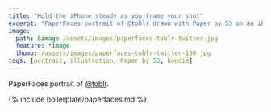```yaml
---
title: "Hold the iPhone steady as you frame your shot"
excerpt: "PaperFaces portrait of @toblr drawn with Paper by 53 on an iPad."
image: 
  path: &image /assets/images/paperfaces-toblr-twitter.jpg 
  feature: *image
  thumb: /assets/images/paperfaces-toblr-twitter-150.jpg
tags: [portrait, illustration, Paper by 53, hoodie]
---
```


PaperFaces portrait of [@toblr](http://twitter.com/toblr).

{% include boilerplate/paperfaces.md %}
